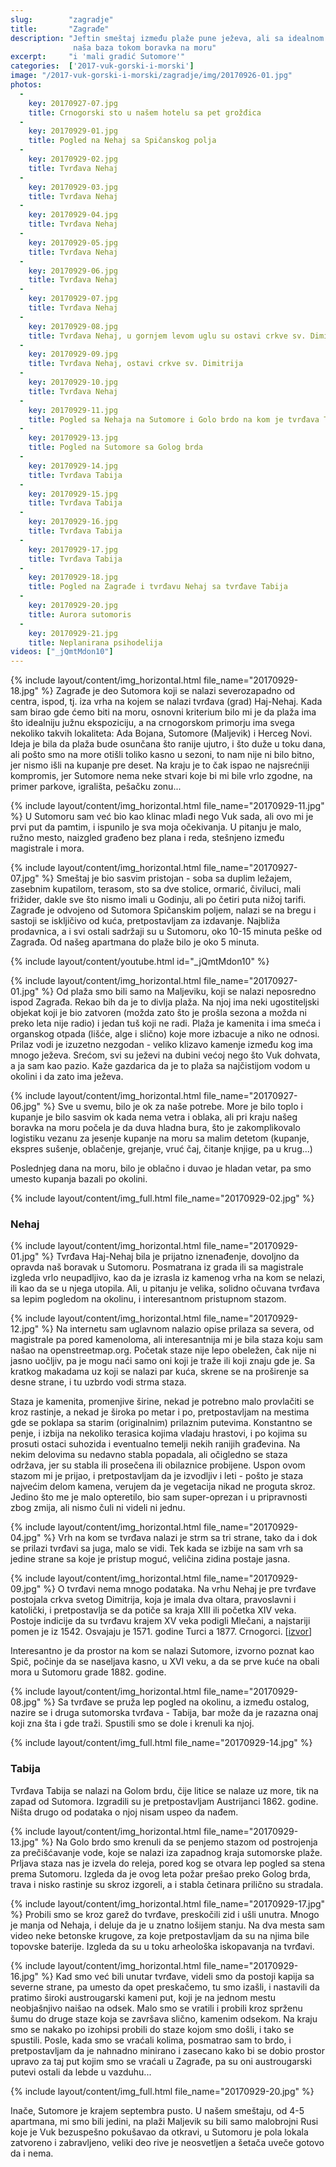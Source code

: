 ```yaml
---
slug:        "zagradje"
title:       "Zagrađe"
description: "Jeftin smeštaj između plaže pune ježeva, ali sa idealnom ekspozicijom, i interesantne tvrđave Nehaj, bio je 
              naša baza tokom boravka na moru"
excerpt:     "i 'mali gradić Sutomore'"
categories:  ['2017-vuk-gorski-i-morski']
image: "/2017-vuk-gorski-i-morski/zagradje/img/20170926-01.jpg"
photos:
  -
    key: 20170927-07.jpg
    title: Crnogorski sto u našem hotelu sa pet grožđica
  -
    key: 20170929-01.jpg
    title: Pogled na Nehaj sa Spičanskog polja
  -
    key: 20170929-02.jpg
    title: Tvrđava Nehaj
  -
    key: 20170929-03.jpg
    title: Tvrđava Nehaj
  -
    key: 20170929-04.jpg
    title: Tvrđava Nehaj
  -
    key: 20170929-05.jpg
    title: Tvrđava Nehaj
  -
    key: 20170929-06.jpg
    title: Tvrđava Nehaj
  -
    key: 20170929-07.jpg
    title: Tvrđava Nehaj
  -
    key: 20170929-08.jpg
    title: Tvrđava Nehaj, u gornjem levom uglu su ostavi crkve sv. Dimitrija a u pozadini su Sutomore, Golo brdo (sa tvrđavom Tabijom), Spičansko polje i Zagrađe 
  -
    key: 20170929-09.jpg
    title: Tvrđava Nehaj, ostavi crkve sv. Dimitrija 
  -
    key: 20170929-10.jpg
    title: Tvrđava Nehaj 
  -
    key: 20170929-11.jpg
    title: Pogled sa Nehaja na Sutomore i Golo brdo na kom je tvrđava Tabija 
  -
    key: 20170929-13.jpg
    title: Pogled na Sutomore sa Golog brda 
  -
    key: 20170929-14.jpg
    title: Tvrđava Tabija 
  -
    key: 20170929-15.jpg
    title: Tvrđava Tabija 
  -
    key: 20170929-16.jpg
    title: Tvrđava Tabija 
  -
    key: 20170929-17.jpg
    title: Tvrđava Tabija 
  -
    key: 20170929-18.jpg
    title: Pogled na Zagrađe i tvrđavu Nehaj sa tvrđave Tabija
  -
    key: 20170929-20.jpg
    title: Aurora sutomoris
  -
    key: 20170929-21.jpg
    title: Neplanirana psihodelija
videos: ["_jQmtMdon10"]
---
```


{% include layout/content/img_horizontal.html file_name="20170929-18.jpg" %}
Zagrađe je deo Sutomora koji se nalazi severozapadno od centra, ispod, tj. iza vrha na kojem se nalazi tvrđava
(grad) Haj-Nehaj. Kada sam birao gde ćemo biti na moru, osnovni kriterium bilo mi je da plaža ima što idealniju
južnu ekspoziciju, a na crnogorskom primorju ima svega nekoliko takvih lokaliteta: Ada Bojana, Sutomore (Maljevik) 
i Herceg Novi. Ideja je bila da plaža bude osunčana što ranije ujutro, i što duže u toku dana, ali pošto smo na more otišli 
toliko kasno u sezoni, to nam nije ni bilo bitno, jer nismo išli na kupanje pre deset. Na kraju je to čak ispao
ne najsrećniji kompromis, jer Sutomore nema neke stvari koje bi mi bile vrlo zgodne, na primer parkove, igrališta,
pešačku zonu...

{% include layout/content/img_horizontal.html file_name="20170929-11.jpg" %}
U Sutomoru sam već bio kao klinac mlađi nego Vuk sada, ali ovo mi je prvi put da pamtim, i ispunilo je sva
moja očekivanja. U pitanju je malo, ružno mesto, naizgled građeno bez plana i reda, stešnjeno između magistrale i mora.

{% include layout/content/img_horizontal.html file_name="20170927-07.jpg" %}
Smeštaj je bio sasvim pristojan - soba sa duplim ležajem, zasebnim kupatilom, terasom, sto sa dve stolice,
ormarić, čiviluci, mali frižider, dakle sve što nismo imali u Godinju, ali po četiri puta nižoj tarifi. Zagrađe je odvojeno
od Sutomora Spičanskim poljem, nalazi se na bregu i sastoji se iskljičivo od kuća, pretpostavljam za izdavanje. Najbliža
prodavnica, a i svi ostali sadržaji su u Sutomoru, oko 10-15 minuta peške od Zagrađa. Od našeg apartmana do plaže bilo je oko 5 minuta.

{% include layout/content/youtube.html id="_jQmtMdon10" %}

{% include layout/content/img_horizontal.html file_name="20170927-01.jpg" %}
Od plaža smo bili samo na Maljeviku, koji se nalazi neposredno ispod Zagrađa. Rekao bih da je to divlja plaža.
Na njoj ima neki ugostiteljski objekat koji je bio zatvoren (možda zato što je prošla sezona a možda ni preko
leta nije radio) i jedan tuš koji ne radi. Plaža je kamenita i ima smeća i organskog otpada (lišće, alge
i slično) koje more izbacuje a niko ne odnosi. Prilaz vodi je izuzetno nezgodan - veliko klizavo kamenje između
kog ima mnogo ježeva. Srećom, svi su ježevi na dubini većoj nego što Vuk dohvata, a ja sam kao pazio. Kaže
gazdarica da je to plaža sa najčistijom vodom u okolini i da zato ima ježeva.

{% include layout/content/img_horizontal.html file_name="20170927-06.jpg" %}
Sve u svemu, bilo je ok za naše potrebe. More je bilo toplo i kupanje je bilo sasvim ok kada nema vetra i oblaka,
ali pri kraju našeg boravka na moru počela je da duva hladna bura, što je zakomplikovalo logistiku vezanu za jesenje
kupanje na moru sa malim detetom (kupanje, ekspres sušenje, oblačenje, grejanje, vruć čaj, čitanje knjige, pa u krug...)

Poslednjeg dana na moru, bilo je oblačno i duvao je hladan vetar, pa smo umesto kupanja bazali po okolini.

{% include layout/content/img_full.html file_name="20170929-02.jpg" %}

### Nehaj

{% include layout/content/img_horizontal.html file_name="20170929-01.jpg" %}
Tvrđava Haj-Nehaj bila je prijatno iznenađenje, dovoljno da opravda naš boravak u Sutomoru. Posmatrana iz grada ili sa
magistrale izgleda vrlo neupadljivo, kao da je izrasla iz kamenog vrha na kom se nelazi, ili kao da se u njega utopila.
Ali, u pitanju je velika, solidno očuvana tvrđava sa lepim pogledom na okolinu, i interesantnom pristupnom stazom.

{% include layout/content/img_horizontal.html file_name="20170929-12.jpg" %}
Na internetu sam uglavnom nalazio opise prilaza sa severa, od magistrale pa pored kamenoloma, ali interesantnija mi je
bila staza koju sam našao na openstreetmap.org. Početak staze nije lepo obeležen, čak nije ni jasno uočljiv, pa je mogu
naći samo oni koji je traže ili koji znaju gde je. Sa kratkog makadama uz koji se nalazi par kuća, skrene se na proširenje
sa desne strane, i tu uzbrdo vodi strma staza.

Staza je kamenita, promenjive širine, nekad je potrebno malo provlačiti se kroz rastinje, a nekad je široka po metar i po,
pretpostavljam na mestima gde se poklapa sa starim (originalnim) prilaznim putevima. Konstantno se penje, i izbija na 
nekoliko terasica kojima vladaju hrastovi, i po kojima su prosuti ostaci suhozida i eventualno temelji nekih ranijih građevina. 
Na nekim delovima su nedavno stabla popadala, ali očigledno se staza održava,
jer su stabla ili prosečena ili obilaznice probijene. Uspon ovom stazom mi je prijao, i pretpostavljam da je izvodljiv
i leti - pošto je staza najvećim delom kamena, verujem da je vegetacija nikad ne proguta skroz. Jedino što me je malo 
opteretilo, bio sam super-oprezan i u pripravnosti zbog zmija, ali nismo čuli ni videli ni jednu.

{% include layout/content/img_horizontal.html file_name="20170929-04.jpg" %}
Vrh na kom se tvrđava nalazi je strm sa tri strane, tako da i dok se prilazi tvrđavi sa juga, malo se vidi.
Tek kada se izbije na sam vrh sa jedine strane sa koje je pristup moguć, veličina zidina postaje jasna.

{% include layout/content/img_horizontal.html file_name="20170929-09.jpg" %}
O tvrđavi nema mnogo podataka. Na vrhu Nehaj je pre tvrđave postojala crkva svetog Dimitrija, koja je imala dva oltara,
pravoslavni i katolički, i pretpostavlja se da potiče sa kraja XIII ili početka XIV veka. Postoje indicije da su tvrđavu 
krajem XV veka podigli Mlečani, a najstariji pomen je iz 1542. Osvajaju je 1571. godine Turci a 1877. Crnogorci. [<a href="https://medium.com/vrhovi-crne-gore/haj-nehaj-231-mnm-aab84172016d" target="_blank">izvor</a>]

Interesantno je da prostor na kom se nalazi Sutomore, izvorno poznat kao Spič, počinje da se naseljava kasno, u XVI veku,
a da se prve kuće na obali mora u Sutomoru grade 1882. godine.

{% include layout/content/img_horizontal.html file_name="20170929-08.jpg" %}
Sa tvrđave se pruža lep pogled na okolinu, a između ostalog, nazire se i druga sutomorska tvrđava - Tabija, bar može da
je razazna onaj koji zna šta i gde traži. Spustili smo se dole i krenuli ka njoj.

{% include layout/content/img_full.html file_name="20170929-14.jpg" %}

### Tabija

Tvrđava Tabija se nalazi na Golom brdu, čije litice se nalaze uz more, tik na zapad od Sutomora. Izgradili su je pretpostavljam 
Austrijanci 1862. godine. Ništa drugo od podataka o njoj nisam uspeo da nađem.

{% include layout/content/img_horizontal.html file_name="20170929-13.jpg" %}
Na Golo brdo smo krenuli da se penjemo stazom od postrojenja za prečišćavanje vode, koje se nalazi iza zapadnog kraja sutomorske
plaže. Prljava staza nas je izvela do releja, pored kog se otvara lep pogled sa stena prema Sutomoru. Izgleda da je ovog
leta požar prešao preko Golog brda, trava i nisko rastinje su skroz izgoreli, a i stabla četinara prilično su stradala.

{% include layout/content/img_horizontal.html file_name="20170929-17.jpg" %}
Probili smo se kroz garež do tvrđave, preskočili zid i ušli unutra. Mnogo je manja od Nehaja, i deluje da je u znatno lošijem
stanju. Na dva mesta sam video neke betonske krugove, za koje pretpostavljam da su na njima bile topovske baterije. Izgleda 
da su u toku arheološka iskopavanja na tvrđavi.

{% include layout/content/img_horizontal.html file_name="20170929-16.jpg" %}
Kad smo već bili unutar tvrđave, videli smo da postoji kapija sa severne strane, pa umesto da opet preskačemo, tu smo izašli,
i nastavili da pratimo široki austrougarski kameni put, koji je na jednom mestu neobjašnjivo naišao na odsek. Malo smo se 
vratili i probili kroz sprženu šumu do druge staze koja se završava slično, kamenim odsekom. Na kraju smo se nakako po 
izohipsi probili do staze kojom smo došli, i tako se spustili. Posle, kada smo se vraćali kolima, posmatrao sam to brdo,
i pretpostavljam da je nahnadno minirano i zasecano kako bi se dobio prostor upravo za taj put kojim smo se vraćali u
Zagrađe, pa su oni austrougarski putevi ostali da lebde u vazduhu...

{% include layout/content/img_full.html file_name="20170929-20.jpg" %}

Inače, Sutomore je krajem septembra pusto. U našem smeštaju, od 4-5 apartmana, mi smo bili jedini, na plaži Maljevik
su bili samo malobrojni Rusi koje je Vuk bezuspešno pokušavao da otkravi, u Sutomoru je pola lokala zatvoreno i zabravljeno, 
veliki deo rive je neosvetljen a šetača uveče gotovo da i nema.
